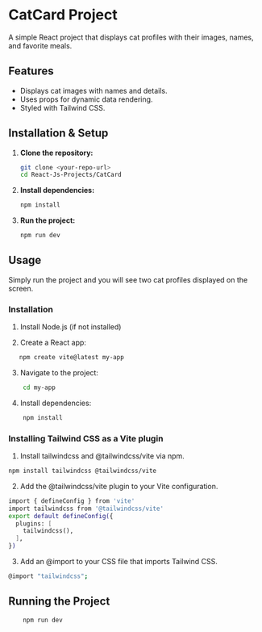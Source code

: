 # CatCard Project

A simple React project that displays cat profiles with their images, names, and favorite meals.

## Features
- Displays cat images with names and details.
- Uses props for dynamic data rendering.
- Styled with Tailwind CSS.

## Installation & Setup

1. **Clone the repository:**
   ```sh
   git clone <your-repo-url>
   cd React-Js-Projects/CatCard
   ```

2. **Install dependencies:**
   ```sh
   npm install
   ```

3. **Run the project:**
   ```sh
   npm run dev
   ```

## Usage
Simply run the project and you will see two cat profiles displayed on the screen.

### Installation  
1. Install Node.js (if not installed)  

2. Create a React app:  
```sh
   npm create vite@latest my-app 
```

3. Navigate to the project:
```sh
    cd my-app
```

4. Install dependencies:
```sh
    npm install
```

### Installing Tailwind CSS as a Vite plugin

1. Install tailwindcss and @tailwindcss/vite via npm.
```sh
npm install tailwindcss @tailwindcss/vite
```

2. Add the @tailwindcss/vite plugin to your Vite configuration.
```sh
import { defineConfig } from 'vite'
import tailwindcss from '@tailwindcss/vite'
export default defineConfig({
  plugins: [
    tailwindcss(),
  ],
})
```

3. Add an @import to your CSS file that imports Tailwind CSS.
```sh
@import "tailwindcss";
``` 

## Running the Project
```sh
    npm run dev
```

